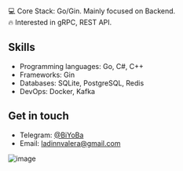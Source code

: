 
💻 Core Stack: Go/Gin. Mainly focused on Backend.                      
🔥 Interested in gRPC, REST API.

Skills
------

* Programming languages: Go, C#, C++
* Frameworks: Gin
* Databases: SQLite, PostgreSQL, Redis
* DevOps: Docker, Kafka

Get in touch
------------

* Telegram: [@BiYoBa](https://t.me/BiYoBa)
* Email: [ladinnvalera@gmail.com](click)

![image](https://github.com/user-attachments/assets/a174b504-ab6d-49c4-b2c3-bbcff3e72d9f)

